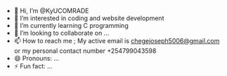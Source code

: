 - 👋 Hi, I’m @KyUCOMRADE
- 👀 I’m interested in coding and website development
- 🌱 I’m currently learning C programming
- 💞️ I’m looking to collaborate on ...
- 📫 How to reach me ; My active email is chegejoseph5006@gmail.com or my personal contact number +254799043598
- 😄 Pronouns: ...
- ⚡ Fun fact: ...

<!---
KyUCOMRADE/KyUCOMRADE is a ✨ special ✨ repository because its `README.md` (this file) appears on your GitHub profile.
You can click the Preview link to take a look at your changes.
--->

